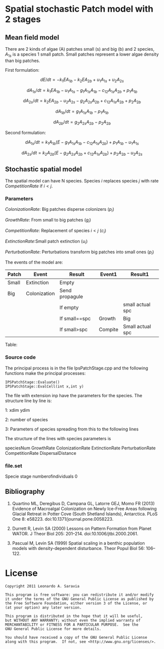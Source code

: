 
# Spatial stochastic Patch model with 2 stages

## Mean field model

There are 2 kinds of algae (A) patches small (s) and big (b) and 2 species, $A_{1s}$ is a species 1 small patch. Small patches represent a lower algae density than big patches.

First formulation:

$$dE/dt = -k_1 E A_{1b} - k_2 E A_{2b} + u_1 A_{1s} + u_2 A_{2s}$$

$$dA_{1s}/dt = k_1 E A_{1b} - u_1 A_{1s} - g_1 A_{1s} A_{1b} - c_{12} A_{1s} A_{2b} + p_1 A_{1b}$$

$$dA_{2s}/dt = k_2 E A_{2b} - u_2 A_{2s} - g_2 A_{2s} A_{2b} + c_{12} A_{1s} A_{2b} + p_2 A_{2b}$$

$$dA_{1b}/dt = g_1 A_{1s} A_{1b} - p_1 A_{1b}$$

$$dA_{2b}/dt = g_2 A_{2s} A_{2b} - p_2 A_{2b}$$

Second formulation:

$$dA_{1s}/dt = k_1 A_{1b} (E - g_1 A_{1s} A_{1b} - c_{12} A_{1s} A_{2b}) + p_1 A_{1b} - u_1 A_{1s}$$

$$dA_{2s}/dt = k_2 A_{2b} (E - g_2 A_{2s} A_{2b} + c_{12} A_{1s} A_{2b}) + p_2 A_{2b} - u_2 A_{2s}$$


## Stochastic spatial model

The spatial model can have N species. Species *i* replaces species *j* with rate *CompetitionRate* if $i<j$.
    
### Parameters


*ColonizationRate*: Big patches disperse colonizers ($p_{i}$)

*GrowthRate*: From small to big patches ($g_{i}$)

*CompetitionRate*: Replacement of species $i<j$  ($c_{i}$)

*ExtinctionRate*:Small patch extinction ($u_{i}$)

*PerturbationRate*: Perturbations transform big patches into small ones ($p_{i}$)


The events of the model are:


| Patch |    Event     |     Result     |  Event1 |     Result1      |
|-------|--------------|----------------|---------|------------------|
| Small | Extinction   | Empty          |         |                  |
| Big   | Colonization | Send propagule |         |                  |
|       |              | If empty       |         | small actual spc |
|       |              | If small==spc  | Growth  | Big              |
|       |              | If small>spc   | Compite | Small actual spc |

Table:


### Source code

The principal process is in the file IpsPatchStage.cpp and the following functions make the principal processes:

    IPSPatchStage::Evaluate()
    IPSPatchStage::EvalCell(int x,int y)

The file with extension inp have the parameters for the species. The structure line by line is:

1: xdim ydim

2: number of species

3: Parameters of species spreading from this to the following lines

The structure of the lines with species parameters is 

speciesNum GrowthRate ColonizationRate ExtinctionRate PerturbationRate CompetitionRate DispersalDistance 

 
### file.set

Specie stage numberofindividuals 0

## Bibliography

1. Quartino ML, Deregibus D, Campana GL, Latorre GEJ, Momo FR (2013) Evidence of Macroalgal Colonization on Newly Ice-Free Areas following Glacial Retreat in Potter Cove (South Shetland Islands), Antarctica. PLoS One 8: e58223. doi:10.1371/journal.pone.0058223.

1. Durrett R, Levin SA (2000) Lessons on Pattern Formation from Planet WATOR. J Theor Biol 205: 201–214. doi:10.1006/jtbi.2000.2061.

1. Pascual M, Levin SA (1999) Spatial scaling in a benthic population models with density-dependent disturbance. Theor Popul Biol 56: 106–122.


License
=======

	Copyright 2011 Leonardo A. Saravia
 
    This program is free software: you can redistribute it and/or modify
    it under the terms of the GNU General Public License as published by
    the Free Software Foundation, either version 3 of the License, or
    (at your option) any later version.

    This program is distributed in the hope that it will be useful,
    but WITHOUT ANY WARRANTY; without even the implied warranty of
    MERCHANTABILITY or FITNESS FOR A PARTICULAR PURPOSE.  See the
    GNU General Public License for more details.

    You should have received a copy of the GNU General Public License
    along with this program.  If not, see <http://www.gnu.org/licenses/>.
 

